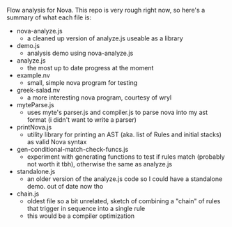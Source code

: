 Flow analysis for Nova. This repo is very rough right now, so here's a summary of what each file is:

 - nova-analyze.js
    - a cleaned up version of analyze.js useable as a library
 - demo.js
    - analysis demo using nova-analyze.js
 - analyze.js
    - the most up to date progress at the moment
 - example.nv
    - small, simple nova program for testing
 - greek-salad.nv
    - a more interesting nova program, courtesy of wryl
 - myteParse.js
    - uses myte's parser.js and compiler.js to parse nova into my ast format (i didn't want to write a parser)
 - printNova.js
    - utility library for printing an AST (aka. list of Rules and initial stacks) as valid Nova syntax
 - gen-conditional-match-check-funcs.js
    - experiment with generating functions to test if rules match (probably not worth it tbh), otherwise the same as analyze.js
 - standalone.js
    - an older version of the analyze.js code so I could have a standalone demo. out of date now tho
 - chain.js
    - oldest file so a bit unrelated, sketch of combining a "chain" of rules that trigger in sequence into a single rule
    - this would be a compiler optimization
